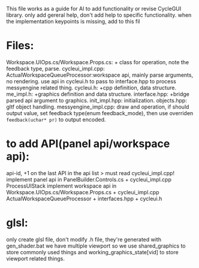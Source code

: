 This file works as a guide for AI to add functionality or revise CycleGUI library.
only add gereral help, don't add help to specific functionality.
when the implementation keypoints is missing, add to this fil

# Files: 
Workspace.UIOps.cs/Workspace.Props.cs: + class for operation, note the feedback type, parse.
cycleui_impl.cpp: ActualWorkspaceQueueProcessor:workspace api, mainly parse arguments, no rendering. use api in cycleui.h to pass to interface.hpp to process messyengine related thing.
cycleui.h: +cpp definition, data structure.
me_impl.h: +graphics definition and data structure.
interface.hpp: +bridge parsed api argument to graphics.
init_impl.hpp: initialization.
objects.hpp: gltf object handling.
messyengine_impl.cpp: draw and operation, if should output value, set feedback type(enum feedback_mode), then use overriden `feedback(uchar* pr)` to output encoded.

# to add API(panel api/workspace api):
api-id, +1 on the last API in the api list > must read cycleui_impl.cpp!
implement panel api in PanelBuilder.Controls.cs + cycleui_impl.cpp ProcessUIStack
implement workspace api in Workspace.UIOps.cs/Workspace.Props.cs + cycleui_impl.cpp ActualWorkspaceQueueProcessor + interfaces.hpp + cycleui.h

# glsl:
only create glsl file, don't modify .h file, they're generated with gen_shader.bat
we have multiple viewport so we use shared_graphics to store commonly used things and working_graphics_state[vid] to store viewport related things.
